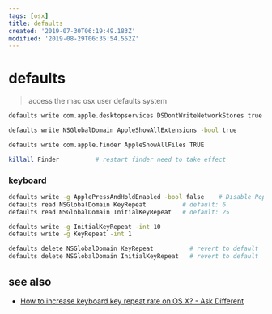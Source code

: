 ```yaml
---
tags: [osx]
title: defaults
created: '2019-07-30T06:19:49.183Z'
modified: '2019-08-29T06:35:54.552Z'
---
```


# defaults

> access the mac osx user defaults system

```sh
defaults write com.apple.desktopservices DSDontWriteNetworkStores true    # disable .DS_Store creation

defaults write NSGlobalDomain AppleShowAllExtensions -bool true           # display file-extensions

defaults write com.apple.finder AppleShowAllFiles TRUE                    # display dot-files

killall Finder          # restart finder need to take effect
```

### keyboard
```sh
defaults write -g ApplePressAndHoldEnabled -bool false    # Disable Popup / Enable Key Repeat
defaults read NSGlobalDomain KeyRepeat          # default: 6
defaults read NSGlobalDomain InitialKeyRepeat   # default: 25

defaults write -g InitialKeyRepeat -int 10 
defaults write -g KeyRepeat -int 1

defaults delete NSGlobalDomain KeyRepeat          # revert to default
defaults delete NSGlobalDomain InitialKeyRepeat   # revert to default
```

## see also
- [How to increase keyboard key repeat rate on OS X? - Ask Different](https://apple.stackexchange.com/a/83923)
